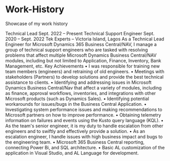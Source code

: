 # Work-History
Showcase of my work history 

Technical Lead Sept. 2022 – Present
Technical Support Engineer Sept. 2020 – Sept. 2022
Tek Experts – Victoria Island, Lagos
As a Technical Lead Engineer for Microsoft Dynamics 365 Business Central/NAV, I manage a group of technical 
support engineers who are tasked with resolving problems that affect multiple Microsoft Dynamics Business 
Central/NAV modules, including but not limited to Application, Finance, Inventory, Bank Management, etc.
Key Achievements
• I was responsible for training new team members (engineers) and retraining of old engineers. 
• Meetings with stakeholders (Partners) to develop solutions and provide the best technical assistance 
to clients.
• Identifying and addressing issues in Microsoft Dynamics Business Central/Nav that affect a variety of 
modules, including as finance, approval workflows, inventories, and integrations with other Microsoft 
products (such as Dynamics Sales).
• Identifying potential workarounds for issues/bugs in the Business Central Application.
• Investigating system performance issues and making recommendations to Microsoft partners on how 
to improve performance.
• Obtaining telemetry information on failures and events using the Kusto query language (KQL).
• As the team's senior engineer, it is my duty to handle escalation from other engineers and to swiftly 
and effectively provide a solution.
• As an escalation engineer, I handle issues with high business impact and bugs to the engineering 
team. 
• Microsoft 365 Business Central reporting, connecting Power Bi, and SQL architecture.
• Basic AL customization of the application in Visual Studio, and AL Language for development.

